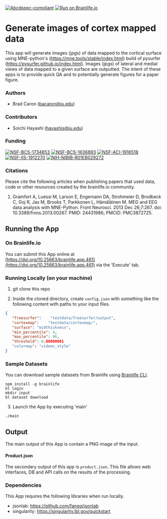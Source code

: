 [![Abcdspec-compliant](https://img.shields.io/badge/ABCD_Spec-v1.1-green.svg)](https://github.com/brain-life/abcd-spec)
[![Run on Brainlife.io](https://img.shields.io/badge/Brainlife-brainlife.app.461-blue.svg)](https://doi.org/10.25663/brainlife.app.461)

# Generate images of cortex mapped data

This app will generate images (jpgs) of data mapped to the cortical surface using MNE-python's (https://mne.tools/stable/index.html) build of pysurfer (https://pysurfer.github.io/index.html). Images (jpgs) of lateral and medial views of data mapped to a given surface are outputted. The intent of these apps is to provide quick QA and to potentially generate figures for a paper figure.

### Authors 

- Brad Caron (bacaron@iu.edu) 

### Contributors 

- Soichi Hayashi (hayashis@iu.edu) 

### Funding 

[![NSF-BCS-1734853](https://img.shields.io/badge/NSF_BCS-1734853-blue.svg)](https://nsf.gov/awardsearch/showAward?AWD_ID=1734853)
[![NSF-BCS-1636893](https://img.shields.io/badge/NSF_BCS-1636893-blue.svg)](https://nsf.gov/awardsearch/showAward?AWD_ID=1636893)
[![NSF-ACI-1916518](https://img.shields.io/badge/NSF_ACI-1916518-blue.svg)](https://nsf.gov/awardsearch/showAward?AWD_ID=1916518)
[![NSF-IIS-1912270](https://img.shields.io/badge/NSF_IIS-1912270-blue.svg)](https://nsf.gov/awardsearch/showAward?AWD_ID=1912270)
[![NIH-NIBIB-R01EB029272](https://img.shields.io/badge/NIH_NIBIB-R01EB029272-green.svg)](https://grantome.com/grant/NIH/R01-EB029272-01)

### Citations 

Please cite the following articles when publishing papers that used data, code or other resources created by the brainlife.io community. 

1. Gramfort A, Luessi M, Larson E, Engemann DA, Strohmeier D, Brodbeck C, Goj R, Jas M, Brooks T, Parkkonen L, Hämäläinen M. MEG and EEG data analysis with MNE-Python. Front Neurosci. 2013 Dec 26;7:267. doi: 10.3389/fnins.2013.00267. PMID: 24431986; PMCID: PMC3872725.

## Running the App 

### On Brainlife.io 

You can submit this App online at [https://doi.org/10.25663/brainlife.app.461](https://doi.org/10.25663/brainlife.app.461) via the 'Execute' tab. 

### Running Locally (on your machine) 

1. git clone this repo 

2. Inside the cloned directory, create `config.json` with something like the following content with paths to your input files. 

```json 
{
   "freesurfer":    "testdata/freesurfer/output",
   "cortexmap":    "testdata/cortexmap/",
   "surface": "midthickness",
   "min_percentile": 4,
   "max_percentile": 96,
   "threshold": 0.00000001
   "colormap": "videen_style"
} 
``` 

### Sample Datasets 

You can download sample datasets from Brainlife using [Brainlife CLI](https://github.com/brain-life/cli). 

```
npm install -g brainlife 
bl login 
mkdir input 
bl dataset download 
``` 

3. Launch the App by executing 'main' 

```bash 
./main 
``` 

## Output 

The main output of this App is contain a PNG image of the input. 

#### Product.json 

The secondary output of this app is `product.json`. This file allows web interfaces, DB and API calls on the results of the processing. 

### Dependencies 

This App requires the following libraries when run locally. 

- jsonlab: https://github.com/fangq/jsonlab
- singularity: https://singularity.lbl.gov/quickstart
